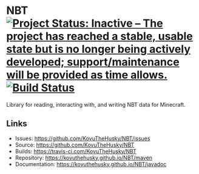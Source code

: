 # NBT [![Project Status: Inactive – The project has reached a stable, usable state but is no longer being actively developed; support/maintenance will be provided as time allows.](https://www.repostatus.org/badges/latest/inactive.svg)](https://www.repostatus.org/#inactive) [![Build Status](https://travis-ci.com/KovuTheHusky/NBT.svg?branch=master)](https://travis-ci.com/KovuTheHusky/NBT)

Library for reading, interacting with, and writing NBT data for Minecraft.

## Links

* Issues: <https://github.com/KovuTheHusky/NBT/issues>
* Source: <https://github.com/KovuTheHusky/NBT>
* Builds: <https://travis-ci.com/KovuTheHusky/NBT>
* Repository: <https://kovuthehusky.github.io/NBT/maven>
* Documentation: <https://kovuthehusky.github.io/NBT/javadoc>
